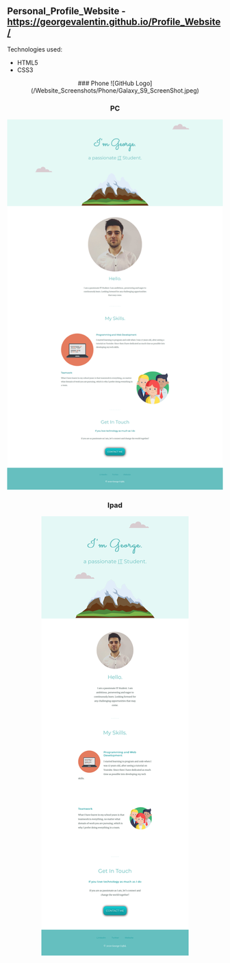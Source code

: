 ## Personal_Profile_Website - https://georgevalentin.github.io/Profile_Website/

Technologies used: 
- HTML5
- CSS3

<div align="center">
### Phone
![GitHub Logo](/Website_Screenshots/Phone/Galaxy_S9_ScreenShot.jpeg)

### PC
![GitHub Logo](/Website_Screenshots/PC/Laptop_ScreenShot.png)

### Ipad
![GitHub Logo](/Website_Screenshots/Ipad/Ipad_ScreenShot-1.jpg)

